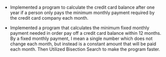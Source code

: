 
- Implemented a program to calculate the credit card balance after one year if a person only pays the minimum monthly payment required by the credit card company each month.

- Implemented a program that calculates the minimum fixed monthly payment needed in order pay off a credit card balance within 12 months. By a fixed monthly payment, I mean a single number which does not change each month, but instead is a constant amount that will be paid each month. Then Utilized Bisection Search to make the program faster.
